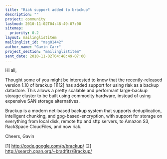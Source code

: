 ```yaml
---
title: "Riak support added to brackup"
description: ""
project: community
lastmod: 2010-11-02T04:48:49-07:00
sitemap:
  priority: 0.2
layout: mailinglistitem
mailinglist_id: "msg01442"
author_name: "Gavin Carr"
project_section: "mailinglistitem"
sent_date: 2010-11-02T04:48:49-07:00
---
```



Hi all,

Thought some of you might be interested to know that the recently-released
version 1.10 of brackup [1][2] has added support for using riak as a backup 
datastore. This allows a pretty scalable and performant large-backup storage
cluster to be built using commodity hardware, instead of using expensive SAN 
storage alternatives.

Brackup is a modern net-based backup system that supports deduplication, 
intelligent chunking, and gpg-based-encryption, with support for storage on 
everything from local disk, remote ftp and sftp servers, to Amazon S3, 
RackSpace CloudFiles, and now riak.

Cheers,
Gavin

[1] http://code.google.com/p/brackup/
[2] http://search.cpan.org/~bradfitz/Brackup/
